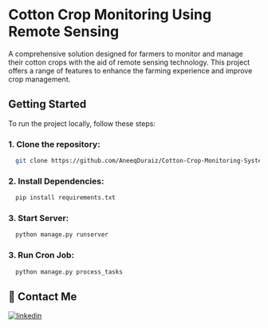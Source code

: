 
# Cotton Crop Monitoring Using Remote Sensing

A comprehensive solution designed for farmers to monitor and manage their cotton crops with the aid of remote sensing technology. This project offers a range of features to enhance the farming experience and improve crop management.



## Getting Started

To run the project locally, follow these steps:

### 1. Clone the repository:

```bash
  git clone https://github.com/AneeqDuraiz/Cotton-Crop-Monitoring-System-BE.git
```
### 2. Install Dependencies:
```bash
  pip install requirements.txt
```
### 3. Start Server:
```bash
  python manage.py runserver
```
### 3. Run Cron Job:
```bash
  python manage.py process_tasks
```





## 🔗 Contact Me
[![linkedin](https://img.shields.io/badge/linkedin-0A66C2?style=for-the-badge&logo=linkedin&logoColor=white)](linkedin.com/in/aneeq-duraiz)


